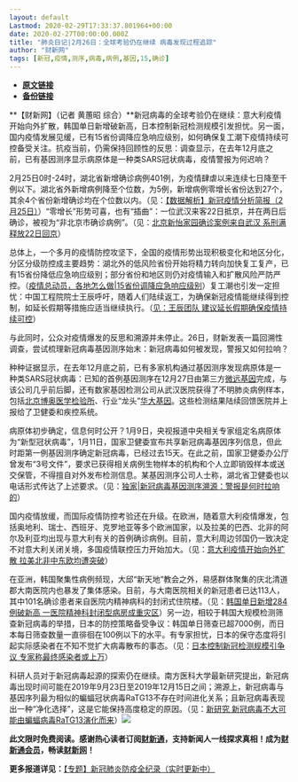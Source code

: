 ```yaml
---
layout: default
Lastmod: 2020-02-29T17:33:37.801964+00:00
date: 2020-02-27T00:00:00.000Z
title: "肺炎日记|2月26日：全球考验仍在继续 病毒发现过程追踪"
author: "财新网"
tags: [新冠,疫情,测序,病毒,病例,基因,15,确诊]
---
```


* [**原文链接**](http://www.caixin.com/2020-02-27/101521044.html)
* [**备份链接**](http://archive.is/SDwVF)


**【财新网】（记者 黄蕙昭 综合）**新冠病毒的全球考验仍在继续：意大利疫情开始向外扩散，韩国单日新增破新高，日本控制新冠检测规模引发担忧。另一面，国内疫情发展见缓，已有15省份调降应急响应级别，如何确保复工潮下疫情持续可控备受关注。抗疫当前，仍需保持回顾性的反思：调查显示，在去年12月底之前，已有基因测序显示病原体是一种类SARS冠状病毒，疫情警报为何迟响？

2月25日0时-24时，湖北省新增确诊病例401例，为疫情肆虐以来连续七日降至千例以下。湖北省外新增病例降至个位数，为5例，新增病例零增长省份达到27个，其余4个省份新增确诊均在个位数以内。（见：[【数据解析】新冠疫情分析简报（2月25日）](http://database.caixin.com/2020-02-26/101520608.html)）“零增长”形势可喜，也有“插曲”：一位武汉来客22日抵京，并在两日后确诊，被视为“非北京市确诊病例”。（见：[北京新怡家园确诊案例来自武汉 系刑满释放22日回京](http://china.caixin.com/2020-02-27/101520878.html)）

总体上，一个多月的疫情防控攻坚下，全国的疫情形势出现积极变化和地区分化，分区分级防控成主要趋势：湖北外的低风险省份开始将精力转向加快复工复产，已有15省份降低应急响应级别；部分省份和地区则仍对疫情输入和扩散风险严防严控。（[疫情总动员，各地怎么做|15省份调降应急响应级别](http://china.caixin.com/2020-02-26/101520855.html)）复工潮也引发一定担忧：中国工程院院士王辰呼吁，随着人们陆续返工，为确保新冠疫情能继续得到控制，如延长假期等措施应适当继续执行。（[见：王辰团队 建议延长假期确保疫情持续可控](http://www.caixin.com/2020-02-26/101520683.html)）

与此同时，公众对疫情爆发的反思和溯源并未停止。26日，财新发表一篇回溯性调查，尝试梳理新冠病毒基因测序始末：新冠病毒如何被发现，警报又如何拉响？

种种证据显示，在去年12月底之前，已有多家机构通过基因测序发现病原体是一种类SARS冠状病毒：已知的首例基因测序在12月27日由第三方[微远基因](http://search.caixin.com/search/%E5%BE%AE%E8%BF%9C%E5%9F%BA%E5%9B%A0.html)完成，与该公司几乎前后脚，还有数家基因检测公司从武汉医院获得了不明肺炎病例样本，包括[北京博奥医学检验所](http://search.caixin.com/search/%E5%8C%97%E4%BA%AC%E5%8D%9A%E5%A5%A5%E5%8C%BB%E5%AD%A6%E6%A3%80%E9%AA%8C%E6%89%80.html)、行业“龙头”[华大基因](http://www.caixin.com/hot/huadajiyin.html)。这些检测结果陆续回馈医院并上报给了卫健委和疾控系统。

病原体初步确定，信息何时公开？1月9日，央视报道中央相关专家组定名病原体为“新型冠状病毒”，1月11日，国家卫健委宣布共享新冠病毒基因序列信息，但此时距第一例基因测序确定新冠病毒，已经过去15天。在此之前，国家卫健委办公厅曾发布“3号文件”，要求已获得相关病例生物样本的机构和个人立即销毁样本或送交保管，不得擅自对外发布检测信息。某基因测序公司人士称，湖北省卫健委也以电话形式传达了上述要求。（见：[独家|新冠病毒基因测序溯源：警报是何时拉响的](http://china.caixin.com/2020-02-26/101520972.html)）

国内疫情放缓，而国际疫情防控考验还在升级。在欧洲，随着意大利疫情爆发，包括奥地利、瑞士、西班牙、克罗地亚等多个欧洲国家，以及拉美的巴西、北非的阿尔及利亚均出现与意大利有关的首例确诊病例。目前，意大利周边邻国仍一致决定不对意大利关闭关境，多国疫情联控压力开始加大。（见：[意大利疫情开始向外扩散 拉美北非中东欧均遭突破](http://international.caixin.com/2020-02-26/101520862.html)）

在亚洲，韩国聚集性病例频现，大邱“新天地”教会之外，易感群体聚集的庆北清道郡大南医院内也暴发了集体感染。目前，与大南医院相关的新冠患者已达113人，其中101名确诊患者来自医院内精神病科的封闭式住院楼。（见：[韩国单日新增284例破新高 一医院精神科封闭型病房成重灾区](http://international.caixin.com/2020-02-26/101520867.html)）另一边，相较于韩国大规模检测筛查新冠病毒的举措，日本的防控策略备受争议：韩国单日筛查已超7000例，而日本每日筛查数量一直徘徊在100例以下的水平。有专家担忧，日本的保守态度将引起实际感染者在不知不觉扩大病毒散布的事态。（见：[日本控制新冠检测规模引争议 专家称最终感染者或上万](http://international.caixin.com/2020-02-26/101520955.html)）

科研人员对于新冠病毒起源的探索仍在继续。南方医科大学最新研究提出，新冠病毒出现时间可能在2019年9月23日至2019年12月15日之间；溯源上，新冠病毒与基因序列最为相似的蝙蝠冠状病毒RaTG13不存在时间进化关系；且新冠病毒表现出一种“净化选择”，这是它能保持高度稳定的原因。（见：[新研究 新冠病毒不大可能由蝙蝠病毒RaTG13演化而来](http://science.caixin.com/2020-02-26/101520898.html)）[![](/images/post/d02a42d9cb3dec9320e5f550278911c7.ico)](http://www.caixin.com/2020-02-27/101521044.html)

**此文限时免费阅读。感谢热心读者订阅[财新通](http://mall.caixin.com/mall/web/product/product.html?id=733&originReferrer=appfree&channelSource=appfree)，支持新闻人一线探求真相！成为[财新通会员](http://mall.caixin.com/mall/web/list/list.html?type=127&originReferrer=appfree&channelSource=appfree)，畅读[财新网](https://datayi.cn/1lnZaaidYRRn)！**

**更多报道详见：**[【专题】新冠肺炎防疫全纪录（实时更新中）](http://m.app.caixin.com/m_topic_detail/1473.html)


